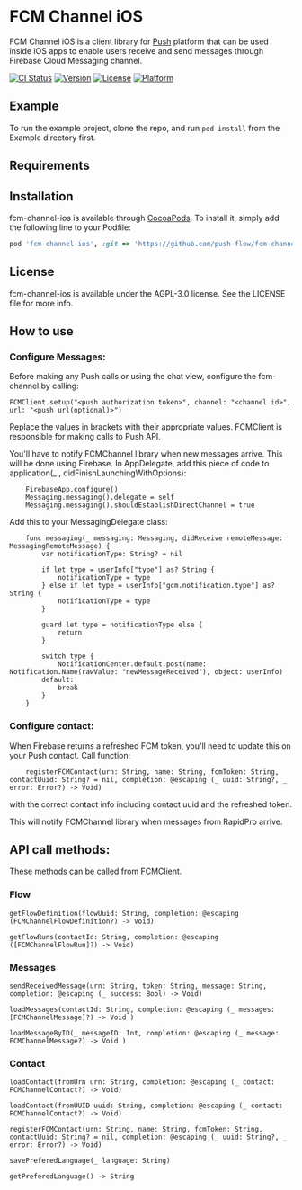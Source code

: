 # FCM Channel iOS

FCM Channel iOS is a client library for [Push](http://push.al) platform that can be used inside iOS apps to enable users receive and send messages through Firebase Cloud Messaging channel.

[![CI Status](http://img.shields.io/travis/rubenspessoa/fcm-channel-ios.svg?style=flat)](https://travis-ci.org/rubenspessoa/fcm-channel-ios)
[![Version](https://img.shields.io/cocoapods/v/fcm-channel-ios.svg?style=flat)](http://cocoapods.org/pods/fcm-channel-ios)
[![License](https://img.shields.io/cocoapods/l/fcm-channel-ios.svg?style=flat)](http://cocoapods.org/pods/fcm-channel-ios)
[![Platform](https://img.shields.io/cocoapods/p/fcm-channel-ios.svg?style=flat)](http://cocoapods.org/pods/fcm-channel-ios)

## Example

To run the example project, clone the repo, and run `pod install` from the Example directory first.

## Requirements

## Installation

fcm-channel-ios is available through [CocoaPods](http://cocoapods.org). To install
it, simply add the following line to your Podfile:

```ruby
pod 'fcm-channel-ios', :git => 'https://github.com/push-flow/fcm-channel-ios.git', :branch => 'master'
```

## License

fcm-channel-ios is available under the AGPL-3.0 license. See the LICENSE file for more info.


## How to use


### Configure Messages:
Before making any Push calls or using the chat view, configure the fcm-channel by calling:

`FCMClient.setup("<push authorization token>", channel: "<channel id>", url: "<push url(optional)>")`

Replace the values in brackets with their appropriate values.
FCMClient is responsible for making calls to Push API.

You'll have to notify FCMChannel library when new messages arrive. This will be done using Firebase.
In AppDelegate, add this piece of code to application(_ , didFinishLaunchingWithOptions):

~~~~
    FirebaseApp.configure()
    Messaging.messaging().delegate = self
    Messaging.messaging().shouldEstablishDirectChannel = true
~~~~

Add this to your MessagingDelegate class:

~~~~
    func messaging(_ messaging: Messaging, didReceive remoteMessage: MessagingRemoteMessage) {
        var notificationType: String? = nil
        
        if let type = userInfo["type"] as? String {
            notificationType = type
        } else if let type = userInfo["gcm.notification.type"] as? String {
            notificationType = type
        }
        
        guard let type = notificationType else {
            return
        }
        
        switch type {
            NotificationCenter.default.post(name: Notification.Name(rawValue: "newMessageReceived"), object: userInfo)
        default:
            break
        }
    }
~~~~

### Configure contact:

When Firebase returns a refreshed FCM token, you'll need to update this on your Push contact.
Call function:

~~~~
    registerFCMContact(urn: String, name: String, fcmToken: String, contactUuid: String? = nil, completion: @escaping (_ uuid: String?, _ error: Error?) -> Void)    
~~~~

with the correct contact info including contact uuid and the refreshed token.


This will notify FCMChannel library when messages from RapidPro arrive.

## API call methods:

These methods can be called from FCMClient.

### Flow

`getFlowDefinition(flowUuid: String, completion: @escaping (FCMChannelFlowDefinition?) -> Void)`

`getFlowRuns(contactId: String, completion: @escaping ([FCMChannelFlowRun]?) -> Void)`

### Messages
`sendReceivedMessage(urn: String, token: String, message: String, completion: @escaping (_ success: Bool) -> Void)`

`loadMessages(contactId: String, completion: @escaping (_ messages: [FCMChannelMessage]?) -> Void )`

`loadMessageByID(_ messageID: Int, completion: @escaping (_ message: FCMChannelMessage?) -> Void )`

### Contact
`loadContact(fromUrn urn: String, completion: @escaping (_ contact: FCMChannelContact?) -> Void)`

`loadContact(fromUUID uuid: String, completion: @escaping (_ contact: FCMChannelContact?) -> Void)`

`registerFCMContact(urn: String, name: String, fcmToken: String, contactUuid: String? = nil, completion: @escaping (_ uuid: String?, _ error: Error?) -> Void)`

`savePreferedLanguage(_ language: String)`

`getPreferedLanguage() -> String`


